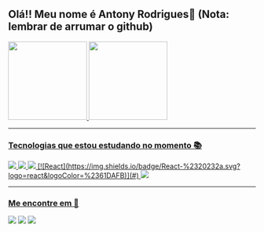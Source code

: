 ## Olá!! Meu nome é Antony Rodrigues👋 (Nota: lembrar de arrumar o github)
<div>
    <a href="https://github.com/TonyRodIv">
        <img height="160em"
            src="https://github-readme-stats.vercel.app/api?username=TonyRodIv&theme=tokyonight&show_icons=true" />
        <img height="160em"
            src="https://github-readme-stats.vercel.app/api/top-langs/?username=TonyRodIv&layout=compact&langs_count=7&theme=tokyonight" />
</div>

---

### Tecnologias que estou estudando no momento 📚
<div style="display: inline_block">
    <img
        src="https://img.shields.io/badge/javascript-%23323330.svg?style=for-the-badge&logo=javascript&logoColor=%23F7DF1E">
    <img src="https://img.shields.io/badge/Node.js-43853D?style=for-the-badge&logo=node.js&logoColor=white">
    <img    src="https://img.shields.io/badge/MySQL-00000F?style=for-the-badge&logo=mysql&logoColor=white" >
[![React](https://img.shields.io/badge/React-%2320232a.svg?logo=react&logoColor=%2361DAFB)](#)
    <img src="https://img.shields.io/badge/Figma-F24E1E?style=for-the-badge&logo=figma&logoColor=white">
</div>

---

### Me encontre em 📱
<div style="display: inline_block">
    <a href="https://instagram.com/tonttyx" target="_blank"><img
            src="https://img.shields.io/badge/-Instagram-%23E4405F?style=for-the-badge&logo=instagram&logoColor=white"
            target="_blank"></a>
    <a href="https://discord.com/channels/Toninho#6129" target="_blank"><img
            src="https://img.shields.io/badge/Discord-7289DA?style=for-the-badge&logo=discord&logoColor=white"
            target="_blank"></a>
    <a href="mailto:antony.rodriguesiv@gmail.com"><img
            src="https://img.shields.io/badge/-Gmail-%23333?style=for-the-badge&logo=gmail&logoColor=white"
            target="_blank"></a>

</div>
